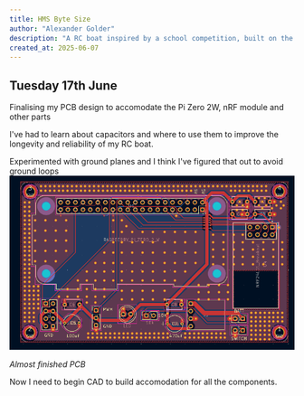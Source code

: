```yaml
---
title: HMS Byte Size
author: "Alexander Golder"
description: "A RC boat inspired by a school competition, built on the Raspberry Pi platform"
created_at: 2025-06-07
---
```


## Tuesday 17th June
Finalising my PCB design to accomodate the Pi Zero 2W, nRF module and other parts

I've had to learn about capacitors and where to use them to improve the longevity and reliability of my RC boat. 

Experimented with ground planes and I think I've figured that out to avoid ground loops
![PCB View](/img/pcb.png)

_Almost finished PCB_

Now I need to begin CAD to build accomodation for all the components.
